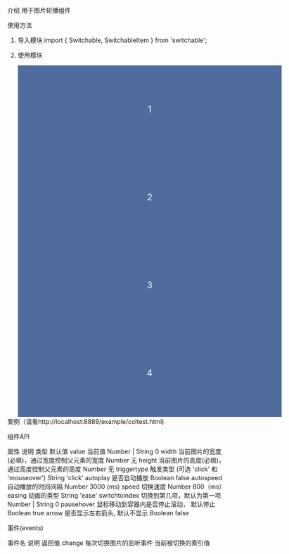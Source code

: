 

介绍
  用于图片轮播组件

使用方法
  1. 导入模块
     import { Switchable, SwitchableItem } from 'switchable';

  2. 使用模块
     <tb-switchable v-model="switchableValue1" :width=600 :height=200 arrow>
        <tb-switchable-item>
          <div style="width:600px; height:200px; float:left; background: #506b9e; line-height: 200px; font-size: 20px; text-align: center; color: #fff">1</div>
        </tb-switchable-item>
        <tb-switchable-item>
          <div style="width:600px; height:200px; float:left; background: #506b9e; line-height: 200px; font-size: 20px; text-align: center; color: #fff">2</div>
        </tb-switchable-item>
        <tb-switchable-item>
          <div style="width:600px; height:200px; float:left; background: #506b9e; line-height: 200px; font-size: 20px; text-align: center; color: #fff">3</div>
        </tb-switchable-item>
        <tb-switchable-item>
          <div style="width:600px; height:200px; float:left; background: #506b9e; line-height: 200px; font-size: 20px; text-align: center; color: #fff">4</div>
        </tb-switchable-item>
     </tb-switchable>

案例（请看http://localhost:8889/example/coltest.html)


组件API

属性                   说明                                           类型                 默认值
value                 当前值                                      Number | String         0
width                 当前图片的宽度(必填)，通过宽度控制父元素的宽度       Number               无
height                当前图片的高度(必填)，通过高度控制父元素的高度       Number               无
triggertype           触发类型 (可选 'click' 和 'mouseover')          String              'click'
autoplay              是否自动播放                                    Boolean             false
autospeed             自动播放的时间间隔                               Number              3000 (ms)
speed                 切换速度                                       Number               800（ms）
easing                动画的类型                                     String               'ease'
switchtoindex         切换到第几项，默认为第一项                     Number | String         0
pausehover            鼠标移动到容器内是否停止滚动， 默认停止             Boolean              true
arrow                 是否显示左右箭头, 默认不显示                      Boolean              false

事件(events)

事件名          说明                          返回值
change       每次切换图片的监听事件             当前被切换的索引值

